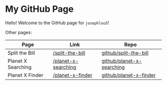 # My GitHub Page

Hello! Welcome to the GitHub page for `josephlou5`!

Other pages:

| Page               | Link                    | Repo                          |
| ------------------ | ----------------------- | ----------------------------- |
| Split the Bill     | [/split-the-bill][]     | [github/split-the-bill][]     |
| Planet X Searching | [/planet-x-searching][] | [github/planet-x-searching][] |
| Planet X Finder    | [/planet-x-finder][]    | [github/planet-x-finder][]    |

<!-- Reference links -->

[/split-the-bill]: https://josephlou5.github.io/split-the-bill/
[github/split-the-bill]: https://github.com/josephlou5/split-the-bill
[/planet-x-searching]: https://josephlou5.github.io/planet-x-searching/
[github/planet-x-searching]: https://github.com/josephlou5/planet-x-searching
[/planet-x-finder]: https://josephlou5.github.io/planet-x-finder/
[github/planet-x-finder]: https://github.com/josephlou5/planet-x-finder
